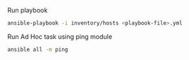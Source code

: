 Run playbook
```bash
ansible-playbook -i inventory/hosts <playbook-file>.yml
```

Run Ad Hoc task using ping module
```bash
ansible all -m ping
```
